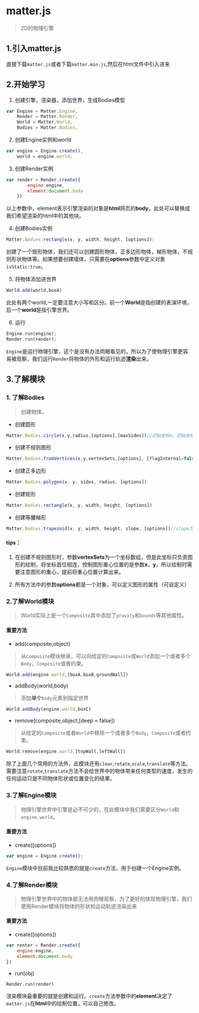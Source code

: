 # matter.js
> 2D的物理引擎


## 1.引入matter.js
直接下载`matter.js`或者下载`matter.min.js`,然后在html文件中引入进来

## 2.开始学习

1. 创建引擎，渲染器，添加世界，生成Bodies模型
```js
var Engine = Matter.Engine,
    Render = Matter.Render,
    World = Matter.World,
    Bodies = Matter.Bodies,
```

2. 创建Engine实例和world
```js
var engine = Engine.create(),
    world = engine.world;
```


3. 创建Render实例

```js
var render = Render.create({
        engine:engine,
        element:document.body
    })
```

以上参数中，element表示引擎渲染的对象是**html**网页的**body**，此处可以替换成我们希望渲染的html中的其他块。

4. 创建Bodies实例
```js
Matter.Bodies.rectangle(x, y, width, height, [options]);
```
创建了一个矩形物体，我们还可以创建圆形物体，正多边形物体，梯形物体，不规则形状物体等。如果想要创建墙体，只需要在**options**参数中定义对象`isStatic:true`。

5. 将物体添加进世界
```js
World.add(world,boxA)
```
此处有两个world,一定要注意大小写和区分。前一个**World**是指创建的表演环境，后一个**world**是指引擎世界。

6. 运行
```js
Engine.run(engine);
Render.run(render);
```
`Engine`是运行物理引擎，这个是没有办法肉眼看见的，所以为了使物理引擎更容易被观察，我们运行`Render`将物体的外形和运行轨迹**渲染**出来。

## 3.了解模块

### 1. 了解Bodies
> 创建物体。

  - 创建圆形
```js
Matter.Bodies.circle(x,y,radius,[options],[maxSides])//初始坐标x，初始坐标y，圆的半径，属性，如isStatic
```
  - 创建不规则图形
```js
Matter.Bodies.fromVertices(x,y,vertexSets,[options], [flagInternal=false], [removeCollinear=0.01], [minimumArea=10], [removeDuplicatePoints=0.01])//图形位置x,y，图形坐标组
```
  - 创建正多边形
```js
Matter.Bodies.polygon(x, y, sides, radius, [options])
```
  - 创建矩形
```js
Matter.Bodies.rectangle(x, y, width, height, [options])
```
  - 创建等腰梯形
```js
Matter.Bodies.trapezoid(x, y, width, height, slope, [options])//slope为梯形两边的斜率
```

#### tips：
1. 在创建不规则图形时，参数**vertexSets**为一个坐标数组，但是此坐标只负责图形的绘制，将坐标首位相连，控制图形重心位置的是参数**x**，**y**，所以绘制时需要注意图形的重心，提前将重心位置计算出来。

2. 所有方法中的参数**options**都是一个对象，可以定义图形的属性（可自定义）

### 2.了解World模块

> World实际上是一个`Composite`其中添加了`gravity`和`bounds`等其他属性。

#### 重要方法
- add(composite,object)

> 从`Composite`模块继承，可以向给定的`Composite`或`World`添加一个或者多个`Body`，`Composite`或者约束。
```js
World.add(engine.world,[boxA,boxB,groundWall])
```

- addBody(world,body)

> 添加**单个**`body`元素到指定世界
```js
World.addBody(engine.world,boxC)
```

- remove(composite,object,[deep = false])

> 从给定的`Composite`或者`World`中移除一个或者多个`Body`，`Composite`或者约束。 
```js
World.remove(engine.world,[topWall,leftWall])
```

除了上面几个常用的方法外，此模块还有`clear`,`rotate`,`scale`,`translate`等方法。需要注意`rotate`,`translate`方法不会给世界中的物体带来任何类型的速度，发生的任何运动只是不同物体形状或位置变化的结果。

### 3.了解Engine模块
> 物理引擎世界中引擎是必不可少的，在此模块中我们需要区分`World`和`engine.world`。

#### 重要方法
- create([options])
```js
var engine = Engine.create();
```

`Engine`模块中目前我比较熟悉的就是`create`方法，用于创建一个Engine实例。


### 4.了解Render模块
> 物理引擎世界中的物体都无法用肉眼观察，为了更好的体现物理引擎，我们使用Render模块将物体的形状和运动轨迹渲染出来

#### 重要方法
- create([options])
```js
var renter = Render.create({
    engine:engine,
    element:document.body
})
```

- run(obj)
```js
Render.run(render)
```

渲染模块最重要的就是创建和运行。`create`方法参数中的**element**决定了`matter.js`在**html**中的绘制位置，可以自己修改。
